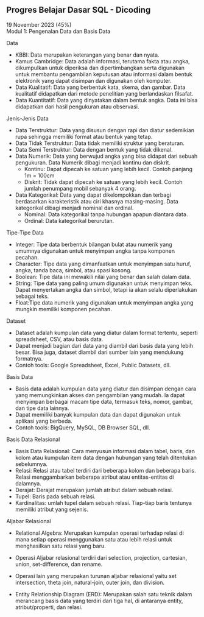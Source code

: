 ## Progres Belajar Dasar SQL - Dicoding

19 November 2023 (45%)  
Modul 1: Pengenalan Data dan Basis Data

Data  
- KBBI: Data merupakan keterangan yang benar dan nyata.
- Kamus Cambridge: Data adalah informasi, terutama fakta atau angka, dikumpulkan untuk diperiksa dan dipertimbangkan serta digunakan untuk membantu pengambilan keputusan atau informasi dalam bentuk elektronik yang dapat disimpan dan digunakan oleh komputer.
- Data Kualitatif: Data yang berbentuk kata, skema, dan gambar. Data kualitatif didapatkan dari metode penelitian yang berlandaskan filsafat.
- Data Kuantitatif: Data yang dinyatakan dalam bentuk angka. Data ini bisa didapatkan dari hasil pengukuran atau observasi.

Jenis-Jenis Data  
- Data Terstruktur: Data yang disusun dengan rapi dan diatur sedemikian rupa sehingga memiliki format atau bentuk yang tetap.
- Data Tidak Terstruktur: Data tidak memiliki struktur yang beraturan.
- Data Semi Terstruktur: Data dengan bentuk yang tidak dikenal.
- Data Numerik: Data yang berwujud angka yang bisa didapat dari sebuah pengukuran. Data Numerik dibagi menjadi kontinu dan diskrit.
  - Kontinu: Dapat dipecah ke satuan yang lebih kecil. Contoh panjang 1m = 100cm
  - Diskrit: Tidak dapat dipecah ke satuan yang lebih kecil. Contoh jumlah penumpang mobil sebanyak 4 orang.
 - Data Kategorikal: Data yang dapat dikelompokkan dan terbagi berdasarkan karakteristik atau ciri khasnya masing-masing. Data kategorikal dibagi menjadi nominal dan ordinal.
   - Nominal: Data kategorikal tanpa hubungan apapun diantara data.
   - Ordinal: Data kategorikal berurutan.

Tipe-Tipe Data  
- Integer: Tipe data berbentuk bilangan bulat atau numerik yang umumnya digunakan untuk menyimpan angka tanpa komponen pecahan.
- Character: Tipe data yang dimanfaatkan untuk menyimpan satu huruf, angka, tanda baca, simbol, atau spasi kosong.
- Boolean: Tipe data ini mewakili nilai yang benar dan salah dalam data.
- String: Tipe data yang paling umum digunakan untuk menyimpan teks. Dapat menyertakan angka dan simbol, tetapi ia akan selalu diperlakukan sebagai teks.
- Float:Tipe data numerik yang digunakan untuk menyimpan angka yang mungkin memiliki komponen pecahan.

Dataset  
- Dataset adalah kumpulan data yang diatur dalam format tertentu, seperti spreadsheet, CSV, atau basis data.
- Dapat menjadi bagian dari data yang diambil dari basis data yang lebih besar. Bisa juga, dataset diambil dari sumber lain yang mendukung formatnya.
- Contoh tools: Google Spreadsheet, Excel, Public Datasets, dll.

Basis Data
- Basis data adalah kumpulan data yang diatur dan disimpan dengan cara yang memungkinkan akses dan pengambilan yang mudah. Ia dapat menyimpan berbagai macam tipe data, termasuk teks, nomor, gambar, dan tipe data lainnya.
- Dapat memiliki banyak kumpulan data dan dapat digunakan untuk aplikasi yang berbeda.
- Contoh tools: BigQuery, MySQL, DB Browser SQL, dll.

Basis Data Relasional  
- Basis Data Relasional: Cara menyusun informasi dalam tabel, baris, dan kolom atau kumpulan item data dengan hubungan yang telah ditentukan sebelumnya.
- Relasi: Relasi atau tabel terdiri dari beberapa kolom dan beberapa baris. Relasi menggambarkan beberapa atribut atau entitas-entitas di dalamnya.
- Derajat: Derajat merupakan jumlah atribut dalam sebuah relasi.
- Tupel: Baris pada sebuah relasi.
- Kardinalitas: umlah tupel dalam sebuah relasi. Tiap-tiap baris tentunya memiliki atribut yang sejenis.

Aljabar Relasional  
- Relational Algebra: Merupakan kumpulan operasi terhadap relasi di mana setiap operasi menggunakan satu atau lebih relasi untuk menghasilkan satu relasi yang baru.
- Operasi Aljabar relasional terdiri dari selection, projection, cartesian, union, set-difference, dan rename.
-  Operasi lain yang merupakan turunan aljabar relasional yaitu set intersection, theta join, natural-join, outer join, dan division.
  
- Entity Relationship Diagram (ERD): Merupakan salah satu teknik dalam merancang basis data yang terdiri dari tiga hal, di antaranya entity, atribut/properti, dan relasi.
